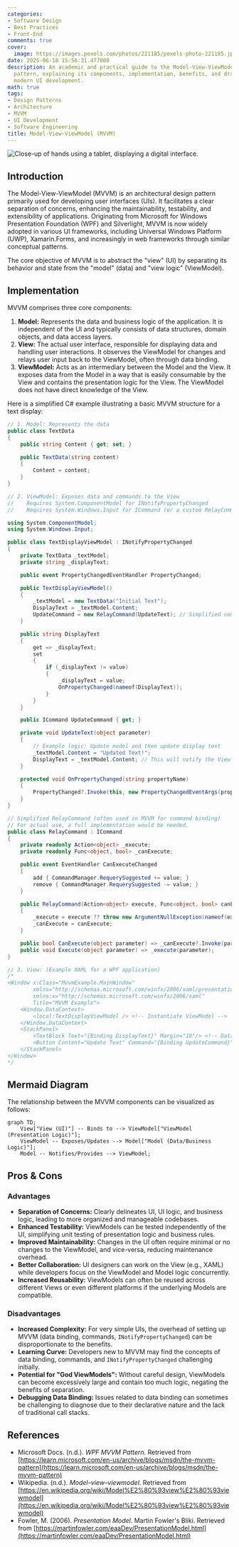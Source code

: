 ```yaml
---
categories:
- Software Design
- Best Practices
- Front-End
comments: true
cover:
  image: https://images.pexels.com/photos/221185/pexels-photo-221185.jpeg?auto=compress&cs=tinysrgb&h=650&w=940
date: 2025-06-18 15:56:31.477000
description: An academic and practical guide to the Model-View-ViewModel (MVVM) design
  pattern, explaining its components, implementation, benefits, and drawbacks for
  modern UI development.
math: true
tags:
- Design Patterns
- Architecture
- MVVM
- UI Development
- Software Engineering
title: Model-View-ViewModel (MVVM)
---
```


![Close-up of hands using a tablet, displaying a digital interface.](https://images.pexels.com/photos/221185/pexels-photo-221185.jpeg?auto=compress&cs=tinysrgb&h=650&w=940 "Close-up of hands using a tablet, displaying a digital interface.")


## Introduction

The Model-View-ViewModel (MVVM) is an architectural design pattern primarily used for developing user interfaces (UIs). It facilitates a clear separation of concerns, enhancing the maintainability, testability, and extensibility of applications. Originating from Microsoft for Windows Presentation Foundation (WPF) and Silverlight, MVVM is now widely adopted in various UI frameworks, including Universal Windows Platform (UWP), Xamarin.Forms, and increasingly in web frameworks through similar conceptual patterns.

The core objective of MVVM is to abstract the "view" (UI) by separating its behavior and state from the "model" (data) and "view logic" (ViewModel).

## Implementation

MVVM comprises three core components:

1.  **Model:** Represents the data and business logic of the application. It is independent of the UI and typically consists of data structures, domain objects, and data access layers.
2.  **View:** The actual user interface, responsible for displaying data and handling user interactions. It observes the ViewModel for changes and relays user input back to the ViewModel, often through data binding.
3.  **ViewModel:** Acts as an intermediary between the Model and the View. It exposes data from the Model in a way that is easily consumable by the View and contains the presentation logic for the View. The ViewModel does not have direct knowledge of the View.

Here is a simplified C# example illustrating a basic MVVM structure for a text display:

```csharp
// 1. Model: Represents the data
public class TextData
{
    public string Content { get; set; }

    public TextData(string content)
    {
        Content = content;
    }
}

// 2. ViewModel: Exposes data and commands to the View
//    Requires System.ComponentModel for INotifyPropertyChanged
//    Requires System.Windows.Input for ICommand (or a custom RelayCommand)

using System.ComponentModel;
using System.Windows.Input;

public class TextDisplayViewModel : INotifyPropertyChanged
{
    private TextData _textModel;
    private string _displayText;

    public event PropertyChangedEventHandler PropertyChanged;

    public TextDisplayViewModel()
    {
        _textModel = new TextData("Initial Text");
        DisplayText = _textModel.Content;
        UpdateCommand = new RelayCommand(UpdateText); // Simplified command implementation assumed
    }

    public string DisplayText
    {
        get => _displayText;
        set
        {
            if (_displayText != value)
            {
                _displayText = value;
                OnPropertyChanged(nameof(DisplayText));
            }
        }
    }

    public ICommand UpdateCommand { get; }

    private void UpdateText(object parameter)
    {
        // Example logic: Update model and then update display text
        _textModel.Content = "Updated Text!";
        DisplayText = _textModel.Content; // This will notify the View
    }

    protected void OnPropertyChanged(string propertyName)
    {
        PropertyChanged?.Invoke(this, new PropertyChangedEventArgs(propertyName));
    }
}

// Simplified RelayCommand (often used in MVVM for command binding)
// For actual use, a full implementation would be needed.
public class RelayCommand : ICommand
{
    private readonly Action<object> _execute;
    private readonly Func<object, bool> _canExecute;

    public event EventHandler CanExecuteChanged
    {
        add { CommandManager.RequerySuggested += value; }
        remove { CommandManager.RequerySuggested -= value; }
    }

    public RelayCommand(Action<object> execute, Func<object, bool> canExecute = null)
    {
        _execute = execute ?? throw new ArgumentNullException(nameof(execute));
        _canExecute = canExecute;
    }

    public bool CanExecute(object parameter) => _canExecute?.Invoke(parameter) ?? true;
    public void Execute(object parameter) => _execute(parameter);
}

// 3. View: (Example XAML for a WPF application)
/*
<Window x:Class="MvvmExample.MainWindow"
        xmlns="http://schemas.microsoft.com/winfx/2006/xaml/presentation"
        xmlns:x="http://schemas.microsoft.com/winfx/2006/xaml"
        Title="MVVM Example">
    <Window.DataContext>
        <local:TextDisplayViewModel /> <!-- Instantiate ViewModel -->
    </Window.DataContext>
    <StackPanel>
        <TextBlock Text="{Binding DisplayText}" Margin="10"/> <!-- Data binding to ViewModel property -->
        <Button Content="Update Text" Command="{Binding UpdateCommand}" Margin="10"/> <!-- Command binding -->
    </StackPanel>
</Window>
*/
```

## Mermaid Diagram

The relationship between the MVVM components can be visualized as follows:

```mermaid
graph TD;
    View["View (UI)"] -- Binds to --> ViewModel["ViewModel (Presentation Logic)"];
    ViewModel -- Exposes/Updates --> Model["Model (Data/Business Logic)"];
    Model -- Notifies/Provides --> ViewModel;
```

## Pros & Cons

### Advantages

*   **Separation of Concerns:** Clearly delineates UI, UI logic, and business logic, leading to more organized and manageable codebases.
*   **Enhanced Testability:** ViewModels can be tested independently of the UI, simplifying unit testing of presentation logic and business rules.
*   **Improved Maintainability:** Changes in the UI often require minimal or no changes to the ViewModel, and vice-versa, reducing maintenance overhead.
*   **Better Collaboration:** UI designers can work on the View (e.g., XAML) while developers focus on the ViewModel and Model logic concurrently.
*   **Increased Reusability:** ViewModels can often be reused across different Views or even different platforms if the underlying Models are compatible.

### Disadvantages

*   **Increased Complexity:** For very simple UIs, the overhead of setting up MVVM (data binding, commands, `INotifyPropertyChanged`) can be disproportionate to the benefits.
*   **Learning Curve:** Developers new to MVVM may find the concepts of data binding, commands, and `INotifyPropertyChanged` challenging initially.
*   **Potential for "God ViewModels":** Without careful design, ViewModels can become excessively large and contain too much logic, negating the benefits of separation.
*   **Debugging Data Binding:** Issues related to data binding can sometimes be challenging to diagnose due to their declarative nature and the lack of traditional call stacks.

## References

*   Microsoft Docs. (n.d.). *WPF MVVM Pattern*. Retrieved from [https://learn.microsoft.com/en-us/archive/blogs/msdn/the-mvvm-pattern](https://learn.microsoft.com/en-us/archive/blogs/msdn/the-mvvm-pattern)
*   Wikipedia. (n.d.). *Model–view–viewmodel*. Retrieved from [https://en.wikipedia.org/wiki/Model%E2%80%93view%E2%80%93viewmodel](https://en.wikipedia.org/wiki/Model%E2%80%93view%E2%80%93viewmodel)
*   Fowler, M. (2006). *Presentation Model*. Martin Fowler's Bliki. Retrieved from [https://martinfowler.com/eaaDev/PresentationModel.html](https://martinfowler.com/eaaDev/PresentationModel.html)